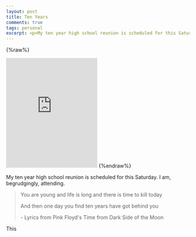 ```yaml
---
layout: post
title: Ten Years
comments: true
tags: personal
excerpt: <p>My ten year high school reunion is scheduled for this Saturday. I am, begrudgingly, attending.</p>
---
```


{%raw%}
<iframe src="https://widgets.itunes.apple.com/widget.html?c=us&brc=FFFFFF&blc=FFFFFF&trc=FFFFFF&tlc=FFFFFF&d=&t=&m=music&e=album&w=250&h=300&ids=700016575&wt=discovery&partnerId=&affiliate_id=&at=11lLcw&ct=" frameborder=0 style="overflow-x:hidden;overflow-y:hidden;width:250px;height: 300px;border:0px" class="album"></iframe>
{%endraw%}

My ten year high school reunion is scheduled for this Saturday. I am, begrudgingly, attending.

> You are young and life is long and there is time to kill today
>
> And then one day you find ten years have got behind you
>
> \- Lyrics from Pink Floyd's Time from Dark Side of the Moon

This
